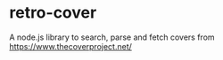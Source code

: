# retro-cover
A node.js library to search, parse and fetch covers from https://www.thecoverproject.net/

